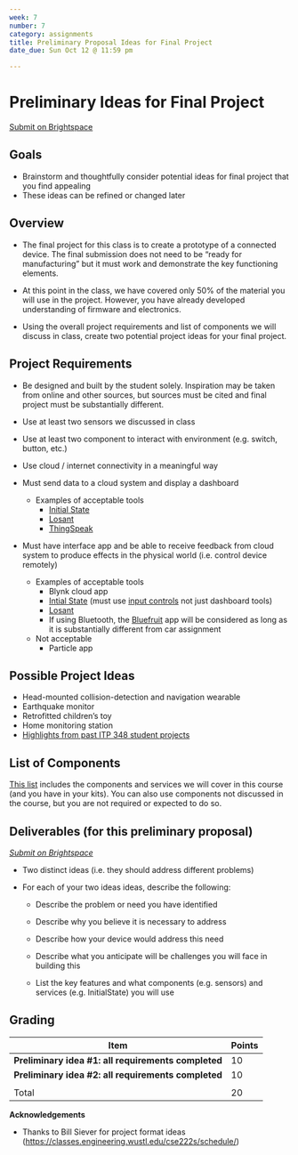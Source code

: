 ```yaml
---
week: 7
number: 7
category: assignments
title: Preliminary Proposal Ideas for Final Project
date_due: Sun Oct 12 @ 11:59 pm

---
```


Preliminary Ideas for Final Project
=============

[Submit on Brightspace](https://brightspace.usc.edu/)

Goals
-----

-   Brainstorm and thoughtfully consider potential ideas for final project that you find appealing
-   These ideas can be refined or changed later

Overview
--------

* The final project for this class is to create a prototype of a connected device. The final submission does not need to be “ready for manufacturing” but it must work and demonstrate the key functioning elements. 
* At this point in the class, we have covered only 50% of the material you will use in the project. However, you have already developed understanding of firmware and electronics.

* Using the overall project requirements and list of components we will discuss in class, create two potential project ideas for your final project.


## **Project Requirements**

-   Be designed and built by the student solely. Inspiration may be taken from online and other sources, but sources must be cited and final project must be substantially different.
    
-   Use at least two sensors we discussed in class

-   Use at least two component to interact with environment (e.g. switch, button, etc.)

-   Use cloud / internet connectivity in a meaningful way

- Must send data to a cloud system and display a dashboard 

  * Examples of acceptable tools
    * [Initial State](https://www.initialstate.com/)
    * [Losant](https://www.losant.com/)
    * [ThingSpeak](https://thingspeak.com/)

- Must have interface app and be able to receive feedback from cloud system to produce effects in the physical world (i.e. control device remotely)

  -   Examples of acceptable tools
      -   Blynk cloud app
      -   [Intial State](https://www.initialstate.com/) (must use [input controls](https://www.initialstate.com/blog/input-controls/) not just dashboard tools)
      -   [Losant](https://www.losant.com/)
      -   If using Bluetooth, the [Bluefruit](https://learn.adafruit.com/bluefruit-le-connect) app will be considered as long as it is substantially different from car assignment
  -   Not acceptable 
      -   Particle app 

  

## **Possible Project Ideas**

-   Head-mounted collision-detection and navigation wearable
-   Earthquake monitor
-   Retrofitted children’s toy
-   Home monitoring station
-   [Highlights from past ITP 348 student projects](https://robparke.com/tag/itp348_projects/)



## List of Components 

[This list](https://reparke.github.io/ITP348-Physical-Computing/assignments/project/sample_components.html) includes the components and services we will cover in this course (and you have in your kits). You can also use components not discussed in the course, but you are not required or expected to do so.



Deliverables (for this preliminary proposal)
------------

*[Submit on Brightspace](https://brightspace.usc.edu)*

* Two distinct ideas (i.e. they should address different problems)


* For each of your two ideas ideas, describe the following:


  * Describe the problem or need you have identified

  * Describe why you believe it is necessary to address

  * Describe how your device would address this need

  * Describe what you anticipate will be challenges you will face in building this

  * List the key features and what components (e.g. sensors) and services (e.g. InitialState) you will use


Grading
-------

| Item                                                | Points |
| --------------------------------------------------- | ------ |
| **Preliminary idea #1: all requirements completed** | 10     |
| **Preliminary idea #2: all requirements completed** | 10     |
|                                                     |        |
| Total                                               | 20     |

**Acknowledgements**

-   Thanks to Bill Siever for project format ideas
    (<https://classes.engineering.wustl.edu/cse222s/schedule/>)
